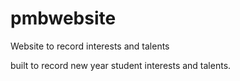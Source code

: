 # pmbwebsite
Website to record interests and talents

built to record new year student interests and talents.
